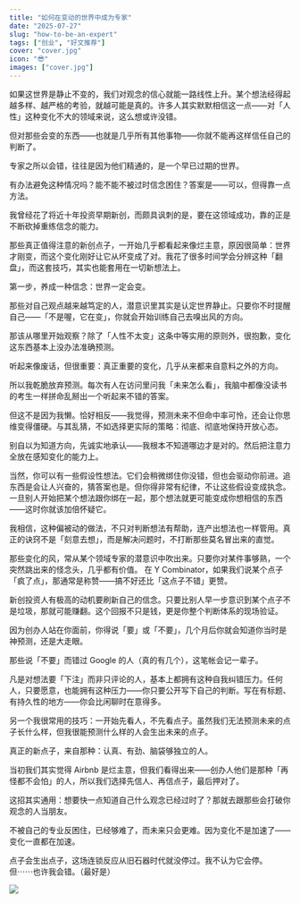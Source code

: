 ```yaml
---
title: "如何在变动的世界中成为专家"
date: "2025-07-27"
slug: "how-to-be-an-expert"
tags: ["创业", "好文推荐"]
cover: "cover.jpg"
icon: "😎"
images: ["cover.jpg"]
---
```

如果这世界是静止不变的，我们对观念的信心就能一路线性上升。某个想法经得起越多样、越严格的考验，就越可能是真的。许多人其实默默相信这一点——对「人性」这种变化不大的领域来说，这么想或许没错。



但对那些会变的东西——也就是几乎所有其他事物——你就不能再这样信任自己的判断了。



专家之所以会错，往往是因为他们精通的，是一个早已过期的世界。



有办法避免这种情况吗？能不能不被过时信念困住？答案是——可以，但得靠一点方法。



我曾经花了将近十年投资早期新创，而颇具讽刺的是，要在这领域成功，靠的正是不断砍掉重练信念的能力。



那些真正值得注意的新创点子，一开始几乎都看起来像烂主意，原因很简单：世界才刚变，而这个变化刚好让它从坏变成了对。我花了很多时间学会分辨这种「翻盘」，而这套技巧，其实也能套用在一切新想法上。



第一步，养成一种信念：世界一定会变。



那些对自己观点越来越笃定的人，潜意识里其实是认定世界静止。只要你不时提醒自己——「不是喔，它在变」，你就会开始训练自己去嗅出风的方向。



那该从哪里开始观察？除了「人性不太变」这条中等实用的原则外，很抱歉，变化这东西基本上没办法准确预测。



听起来像废话，但很重要：真正重要的变化，几乎从来都来自意料之外的方向。



所以我乾脆放弃预测。每次有人在访问里问我「未来怎么看」，我脑中都像没读书的考生一样拼命乱掰出一个听起来不错的答案。



但这不是因为我懒。恰好相反——我觉得，预测未来不但命中率可怜，还会让你思维变得僵硬。与其乱猜，不如选择更实际的策略：彻底、彻底地保持开放心态。



别自以为知道方向，先诚实地承认——我根本不知道哪边才是对的。然后把注意力全放在感知变化的能力上。



当然，你可以有一些假设性想法。它们会稍微绑住你没错，但也会驱动你前进。追东西是会让人兴奋的，猜答案也是。但你得非常有纪律，不让这些假设变成执念。
一旦别人开始把某个想法跟你绑在一起，那个想法就更可能变成你想相信的东西——这时你就该加倍怀疑它。



我相信，这种偏被动的做法，不只对判断想法有帮助，连产出想法也一样管用。真正的诀窍不是「刻意去想」，而是解决问题时，不打断那些莫名冒出来的直觉。



那些变化的风，常从某个领域专家的潜意识中吹出来。只要你对某件事够熟，一个突然跳出来的怪念头，几乎都有价值。
在 Y Combinator，如果我们说某个点子「疯了点」，那通常是称赞——搞不好还比「这点子不错」更赞。



新创投资人有极高的动机要刷新自己的信念。只要比别人早一步意识到某个点子不是垃圾，那就可能赚翻。这个回报不只是钱，更是你整个判断体系的现场验证。



因为创办人站在你面前，你得说「要」或「不要」，几个月后你就会知道你当时是神预测，还是大走眼。



那些说「不要」而错过 Google 的人（真的有几个），这笔帐会记一辈子。



凡是对想法要「下注」而非只评论的人，基本上都拥有这种自我纠错压力。任何人，只要愿意，也能拥有这种压力——你只要公开写下自己的判断。写在有标题、有持久性的地方——你会比闲聊时在意得多。



另一个我很常用的技巧：一开始先看人，不先看点子。虽然我们无法预测未来的点子长什么样，但我很能预测什么样的人会生出未来的点子。



真正的新点子，来自那种：认真、有劲、脑袋够独立的人。



当初我们其实觉得 Airbnb 是烂主意，但我们看得出来——创办人他们是那种「再怪都不会怕」的人，所以我们选择先信人、再信点子，最后押对了。



这招其实通用：想要快一点知道自己什么观念已经过时了？那就去跟那些会打破你观念的人当朋友。



不被自己的专业反困住，已经够难了，而未来只会更难。因为变化不是加速了——变化一直都在加速。



点子会生出点子，这场连锁反应从旧石器时代就没停过。我不认为它会停。
但⋯⋯也许我会错。（最好是）




![](https://prod-files-secure.s3.us-west-2.amazonaws.com/112d0858-5090-4d34-a606-b75eb8d65fd2/46476355-9cf3-4e99-9b7a-3531bc426380/1000202064.png?X-Amz-Algorithm=AWS4-HMAC-SHA256&X-Amz-Content-Sha256=UNSIGNED-PAYLOAD&X-Amz-Credential=ASIAZI2LB466RWJP4W3D%2F20250917%2Fus-west-2%2Fs3%2Faws4_request&X-Amz-Date=20250917T181801Z&X-Amz-Expires=3600&X-Amz-Security-Token=IQoJb3JpZ2luX2VjEDEaCXVzLXdlc3QtMiJGMEQCIEO25h6mBbM4tUy7IW%2Fj5Nz014jSwkeVrJuKSvjaEiRiAiA7Fw6dNv1lKc5k4gFmoNLQeofTXo6mJdTY7jMUnfFtISqIBAiq%2F%2F%2F%2F%2F%2F%2F%2F%2F%2F8BEAAaDDYzNzQyMzE4MzgwNSIM3xKhNwxxmrigxLXHKtwD%2BCHwBSsdlxA7vGy98%2BPGaWp6tYQnw0t0ljjhbOkPA6jxQ%2BEEchq8%2BtUZx4DqXhOWAKNqNPMPktYLdBl3icRg7ej0W1e2JKHOXX93TVln1V7bSmmZ9sgLyWy9%2FVcKUJ%2Bwk%2FhuR13Ij1GQV2axCVDzQY0MfO1k4v6WFfdNPSPsp%2BIEi1Od2gl84ZmhPVYPpPPNl0SAVSM1Bs%2BR%2FBiHDwauQNq%2FyYu4H4Fh3hOcErrBIF0zOAU%2BVH64%2FeetKesL6YvpSZ%2BPjTki8XDLcVmDb2aP2kdQPNJq%2F7wRCwhCSB1PY6DDkGiW%2BhRFDjnnlIZVBA5Ya7VWyp3Wq2j94ALUEk7MfbD7WZugg33lBFB6epBaOsVHHzIAYJaooUqypyRYzB49RRbHN2GcFVRCNs%2BefAiRGxNNMXry3ckEuBPGZAzVLCDSMp5Y1zcl08RPfkqTBVdbvl3vqhq0v%2BTP1SSEqgVe9oVWlGDwSs9FAGAhVMvVS4g9Tc9v5nSo9rreNnEnrw3PqexUdQuj7g53afsLdb%2FGA4phPCdPL3hR1PD250JMmPCgXO7tJVw9TcJxOBPxwwYu2ruP8vNvnT5J4HOxvM58gC5ZLvWEJgBa%2Bv9e5BoDogeLoylEuWS5kXnpp5kww9arxgY6pgGuWhXt6WjraaApDExvHqemLUg0gJqxtAizH0rkMiD3MuJiZUOc7JqwI37xqIqsptt2XmgDMUvcPiGnrtrCSpa3zY%2Fl39cUU21LjepmTJ0uRYN453r0rGcrDvW7Q%2FYZvIsQdyi1fsy%2B7nJ1IkZ7FnwZLCP0P%2BsboRBDYqWswf6LcURT1PNS0%2BkaeFE3CR6YIz6RMHMf%2B%2BtAWivwm%2BEi1%2FFhVE%2BnovT0&X-Amz-Signature=3d0ec51c92326c68594820bc1d7b4f4fd12045be6ec9efad17ff8a664a3a8014&X-Amz-SignedHeaders=host&x-amz-checksum-mode=ENABLED&x-id=GetObject)

